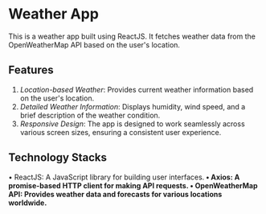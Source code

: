 # Weather App

This is a weather app built using ReactJS. It fetches weather data from the OpenWeatherMap API based on the user's location.

## Features

1. _Location-based Weather_: Provides current weather information based on the user's location.
2. _Detailed Weather Information_: Displays humidity, wind speed, and a brief description of the weather condition.
3. _Responsive Design_: The app is designed to work seamlessly across various screen sizes, ensuring a consistent user experience.

## Technology Stacks

• ReactJS: A JavaScript library for building user interfaces.<b>
• Axios: A promise-based HTTP client for making API requests.<b>
• OpenWeatherMap API: Provides weather data and forecasts for various locations worldwide.


